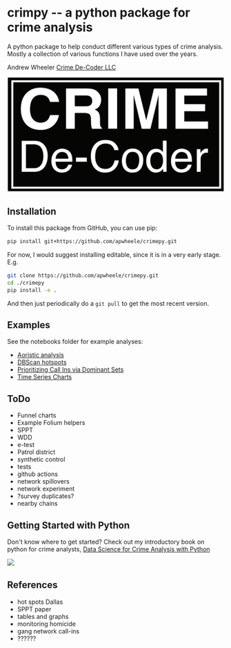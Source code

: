 # crimpy -- a python package for crime analysis

A python package to help conduct different various types of crime analysis. Mostly a collection of various functions I have used over the years.

Andrew Wheeler
[Crime De-Coder LLC](https://crimede-coder.com/)

![](/crimepy/CDCWLineRec.PNG)

## Installation

To install this package from GitHub, you can use pip:

```bash
pip install git+https://github.com/apwheele/crimepy.git
```

For now, I would suggest installing editable, since it is in a very early stage. E.g.

```bash
git clone https://github.com/apwheele/crimepy.git
cd ./crimepy
pip install -e .
```

And then just periodically do a `git pull` to get the most recent version.

## Examples

See the notebooks folder for example analyses:

 - [Aoristic analysis](./notebooks/AoristicAnalysis.ipynb)
 - [DBScan hotspots](./notebooks/DBScanHotspots.ipynb)
 - [Prioritizing Call Ins via Dominant Sets](./notebooks/DominantSetNetwork.ipynb)
 - [Time Series Charts](./notebooks/TimeSeriescharts.ipynb)

## ToDo

 - Funnel charts
 - Example Folium helpers
 - SPPT
 - WDD
 - e-test
 - Patrol district
 - synthetic control
 - tests
 - github actions
 - network spillovers
 - network experiment
 - ?survey duplicates?
 - nearby chains

## Getting Started with Python

Don't know where to get started? Check out my introductory book on python for crime analysts, [Data Science for Crime Analysis with Python](https://crimede-coder.com/blogposts/2024/PythonDataScience)

![](https://crimede-coder.com/images/CoverPage.png)

## References

 - hot spots Dallas
 - SPPT paper
 - tables and graphs
 - monitoring homicide
 - gang network call-ins
 - ??????